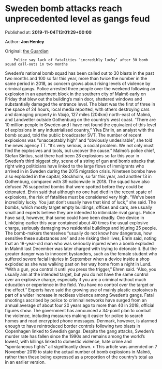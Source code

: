 
# Sweden bomb attacks reach unprecedented level as gangs feud

Published at: **2019-11-04T13:01:29+00:00**

Author: **Jon Henley**

Original: [the Guardian](https://www.theguardian.com/world/2019/nov/04/sweden-bomb-attacks-reach-unprecedented-level-as-gangs-feud)


        Police say lack of fatalities ‘incredibly lucky’ after 30 bomb squad call-outs in two months
      
Sweden’s national bomb squad has been called out to 30 blasts in the past two months and 100 so far this year, more than twice the number in the same period in 2018, as concern grows about rising levels of violence by criminal gangs.
Police arrested three people over the weekend following an explosion in an apartment block in the southern city of Malmö early on Friday that blew out the building’s main door, shattered windows and substantially damaged the entrance level.
The blast was the first of three in the space of 24 hours, local media reported, with others destroying cars and damaging property in Växjö, 127 miles (204km) north-east of Malmö, and Landvetter outside Gothenburg on the country’s west coast.
“There are 10 million people in Sweden and I have not found the equivalent of this level of explosions in any industrialised country,” Ylva Ehrlin, an analyst with the bomb squad, told the public broadcaster SVT.
The number of recent explosions was “unacceptably high” and “obviously undesirable”, she told the news agency TT. “It’s very serious, a social problem. We not only must find the explosives and tools, but uncover the cause.”
Malmö’s police chief, Stefan Sintius, said there had been 28 explosions so far this year in Sweden’s third biggest city, scene of a string of gun and bomb attacks that right wing politicians have linked to the large flows of immigrants who arrived in in Sweden during the 2015 migration crisis.
Nineteen bombs have also exploded in the capital, Stockholm, so far this year, and another 13 in Gothenburg, compared with 39 nationwide in 2018. The squad have also defused 76 suspected bombs that were spotted before they could be detonated.
Ehrin said that although no one had died in the recent spate of explosions, the risk of fatalities must be considered very high. “We’ve been incredibly lucky. You just don’t usually have that kind of luck,” she said.
The bombs, which mostly target empty buildings, offices and cars, are usually small and experts believe they are intended to intimidate rival gangs. Police have said, however, that some could have been deadly. One device in Linköping earlier this year contained about 40 times the usual explosive charge, seriously damaging two residential buildings and injuring 25 people.
The bomb-makers themselves “usually do not know how dangerous, how sensitive these substances are” and are risking their lives, Ehrin said, noting that an 18-year-old man who was seriously injured when a bomb exploded in Malmö last December was later charged with trying to detonate it.
But the greater danger was to innocent bystanders, such as the female student who suffered severe facial injuries in September when a device inside a shop exploded as she was walking past on her way home from a night in Lund. “With a gun, you control it until you press the trigger,” Ehren said.
“Also, you usually aim at the intended target, but you do not have the same control over an explosive charge, especially if you are a criminal without much education or experience in the field. You have no control over the target or the effect.”
Experts have said the growing use of mainly plastic explosives is part of a wider increase in reckless violence among Sweden’s gangs. Fatal shootings ascribed by police to criminal networks have surged from an annual average of about four 20 years ago to more than 40 in 2018, official figures show.
The government has announced a 34-point plan to combat the violence, including measures making it easier for police to search homes and read encrypted phone messages. Denmark, however, is alarmed enough to have reintroduced border controls following two blasts in Copenhagen linked to Swedish gangs.
Despite the gang attacks, Sweden’s murder rate has fallen since the 1990s and remains among the world’s lowest, with killings linked to domestic violence, hate crime and “spontaneous fights” all significantly down.
• This article was amended on 7 November 2019 to state the actual number of bomb explosions in Malmö, rather than these being expressed as a proportion of the country’s total as in an earlier version.
